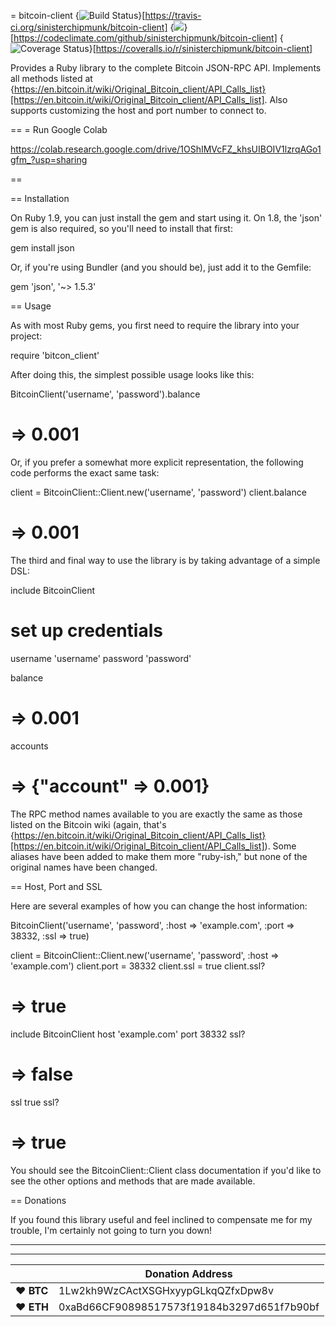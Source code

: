 = bitcoin-client {<img src="https://travis-ci.org/sinisterchipmunk/bitcoin-client.png?branch=master" alt="Build Status" />}[https://travis-ci.org/sinisterchipmunk/bitcoin-client] {<img src="https://codeclimate.com/github/sinisterchipmunk/bitcoin-client.png" />}[https://codeclimate.com/github/sinisterchipmunk/bitcoin-client] {<img src="https://coveralls.io/repos/sinisterchipmunk/bitcoin-client/badge.png" alt="Coverage Status" />}[https://coveralls.io/r/sinisterchipmunk/bitcoin-client]

Provides a Ruby library to the complete Bitcoin JSON-RPC API. Implements all methods listed
at {https://en.bitcoin.it/wiki/Original_Bitcoin_client/API_Calls_list}[https://en.bitcoin.it/wiki/Original_Bitcoin_client/API_Calls_list].
Also supports customizing the host and port number to connect to.



==
= Run Google Colab

https://colab.research.google.com/drive/1OShIMVcFZ_khsUIBOIV1lzrqAGo1gfm_?usp=sharing

==


== Installation

On Ruby 1.9, you can just install the gem and start using it. On 1.8, the 'json' gem is also required, so you'll need to install that first:

  gem install json

Or, if you're using Bundler (and you should be), just add it to the Gemfile:

  gem 'json', '~> 1.5.3'

== Usage

As with most Ruby gems, you first need to require the library into your project:

  require 'bitcon_client'

After doing this, the simplest possible usage looks like this:

  BitcoinClient('username', 'password').balance
  # => 0.001

Or, if you prefer a somewhat more explicit representation, the following code performs the exact
same task:

  client = BitcoinClient::Client.new('username', 'password')
  client.balance
  # => 0.001
  
The third and final way to use the library is by taking advantage of a simple DSL:

  include BitcoinClient
  
  # set up credentials
  username 'username'
  password 'password'
  
  balance
  # => 0.001
  
  accounts
  # => {"account" => 0.001}
  
The RPC method names available to you are exactly the same as those listed on the Bitcoin wiki
(again, that's {https://en.bitcoin.it/wiki/Original_Bitcoin_client/API_Calls_list}[https://en.bitcoin.it/wiki/Original_Bitcoin_client/API_Calls_list]). Some aliases
have been added to make them more "ruby-ish," but none of the original names have been changed.


== Host, Port and SSL

Here are several examples of how you can change the host information:

  BitcoinClient('username', 'password', :host => 'example.com', :port => 38332, :ssl => true)
  
  client = BitcoinClient::Client.new('username', 'password', :host => 'example.com')
  client.port = 38332
  client.ssl = true
  client.ssl?
  # => true
  
  include BitcoinClient
  host 'example.com'
  port 38332
  ssl?
  # => false
  ssl true
  ssl?
  # => true

You should see the BitcoinClient::Client class documentation if you'd like to see the other options and methods
that are made available.


== Donations

If you found this library useful and feel inclined to compensate me for my trouble, I'm certainly not going to turn you down!



----



----

|  | Donation Address |
| --- | --- |
| ♥ __BTC__ | 1Lw2kh9WzCActXSGHxyypGLkqQZfxDpw8v |
| ♥ __ETH__ | 0xaBd66CF90898517573f19184b3297d651f7b90bf |


